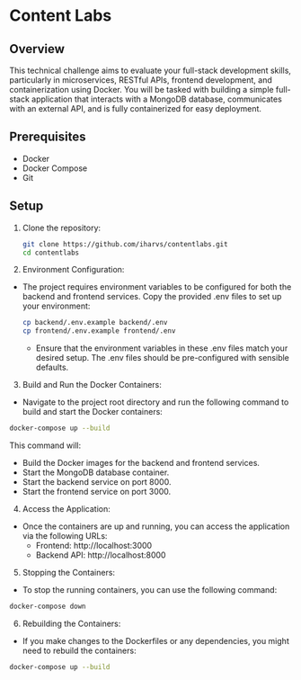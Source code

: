 # Content Labs

## Overview
This technical challenge aims to evaluate your full-stack development skills, particularly in microservices, RESTful APIs, frontend development, and containerization using Docker. You will be tasked with building a simple full-stack application that interacts with a MongoDB database, communicates with an external API, and is fully containerized for easy deployment.

## Prerequisites
- Docker
- Docker Compose
- Git

## Setup
1. Clone the repository:
   ```bash
   git clone https://github.com/iharvs/contentlabs.git
   cd contentlabs
2.	Environment Configuration:
- The project requires environment variables to be configured for both the backend and frontend services. Copy the provided .env files to set up your environment:
   ```bash
   cp backend/.env.example backend/.env
   cp frontend/.env.example frontend/.env
   ```
   - Ensure that the environment variables in these .env files match your desired setup. The .env files should be pre-configured with sensible defaults.
3.	Build and Run the Docker Containers:
   - Navigate to the project root directory and run the following command to build and start the Docker containers:
  ```bash
  docker-compose up --build
  ```
   This command will:
   - Build the Docker images for the backend and frontend services.
   - Start the MongoDB database container.
   - Start the backend service on port 8000.
   - Start the frontend service on port 3000.
4.	Access the Application:
   - Once the containers are up and running, you can access the application via the following URLs:
      - Frontend: http://localhost:3000
      - Backend API: http://localhost:8000
5.	Stopping the Containers:
   - To stop the running containers, you can use the following command:
   ```bash
   docker-compose down
   ```
6.	Rebuilding the Containers:
   - If you make changes to the Dockerfiles or any dependencies, you might need to rebuild the containers:
   ```bash
   docker-compose up --build
   ```
